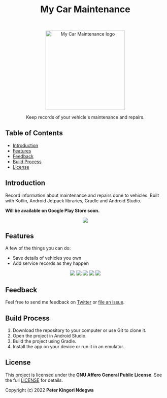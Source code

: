 <h1 align="center"> My Car Maintenance </h1> <br>
<p align="center">
  <img alt="My Car Maintenance logo" title="My Car Maintenance" src="app/src/main/ic_launcher-playstore.png" width="250">
</p>

<p align="center">
  Keep records of your vehicle's maintenance and repairs.
</p>

<!-- START doctoc generated TOC please keep comment here to allow auto update -->
<!-- DON'T EDIT THIS SECTION, INSTEAD RE-RUN doctoc TO UPDATE -->
## Table of Contents

- [Introduction](#introduction)
- [Features](#features)
- [Feedback](#feedback)
- [Build Process](#build-process)
- [License](#license)

<!-- END doctoc generated TOC please keep comment here to allow auto update -->

## Introduction

Record information about maintenance and repairs done to vehicles. Built with Kotlin, Android Jetpack libraries, Gradle and Android Studio.

**Will be available on Google Play Store soon.**

<p align="center">
  <img src = "app/src/main/res/drawable-nodpi/screenshot1.jpg">
</p>

## Features

A few of the things you can do:

* Save details of vehicles you own
* Add service records as they happen

<p align="center">
  <img src = "app/src/main/res/drawable-nodpi/screenshot2.jpg">
  <img src = "app/src/main/res/drawable-nodpi/screenshot3.jpg">
  <img src = "app/src/main/res/drawable-nodpi/screenshot4.jpg">
  <img src = "app/src/main/res/drawable-nodpi/screenshot5.jpg">
  <img src = "app/src/main/res/drawable-nodpi/screenshot6.jpg">
</p>

## Feedback

Feel free to send me feedback on [Twitter](https://twitter.com/PKNdegwa) or [file an issue](https://github.com/PeterKingori/My-Car-Maintenance/issues/new).


## Build Process

1. Download the repository to your computer or use Git to clone it.
2. Open the project in Android Studio.
3. Build the project using Gradle.
4. Install the app on your device or run it in an emulator.


## License

This project is licensed under the **GNU Affero General Public License**. See the full [LICENSE](https://choosealicense.com/licenses/agpl-3.0/) for details.

Copyright (c) 2022 **Peter Kingori Ndegwa**
